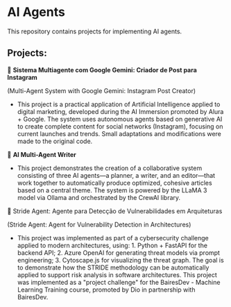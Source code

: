 # AI Agents
This repository contains projects for implementing AI agents. 

## Projects:

🤖 **Sistema Multiagente com Google Gemini: Criador de Post para Instagram**

(Multi-Agent System with Google Gemini: Instagram Post Creator)
 - This project is a practical application of Artificial Intelligence applied to digital marketing, developed during the AI ​​Immersion promoted by Alura + Google. The system uses autonomous agents based on generative AI to create complete content for social networks (Instagram), focusing on current launches and trends. Small adaptations and modifications were made to the original code.

🤖 **AI Multi-Agent Writer**
- This project demonstrates the creation of a collaborative system consisting of three AI agents—a planner, a writer, and an editor—that work together to automatically produce optimized, cohesive articles based on a central theme. The system is powered by the LLaMA 3 model via Ollama and orchestrated by the CrewAI library.

🤖 Stride Agent: Agente para Detecção de Vulnerabilidades em Arquiteturas

(Stride Agent: Agent for Vulnerability Detection in Architectures)
- This project was implemented as part of a cybersecurity challenge applied to modern architectures, using: 1. Python + FastAPI for the backend API; 2. Azure OpenAI for generating threat models via prompt engineering; 3. Cytoscape.js for visualizing the threat graph. The goal is to demonstrate how the STRIDE methodology can be automatically applied to support risk analysis in software architectures. This project was implemented as a "project challenge" for the BairesDev - Machine Learning Training course, promoted by Dio in partnership with BairesDev.
